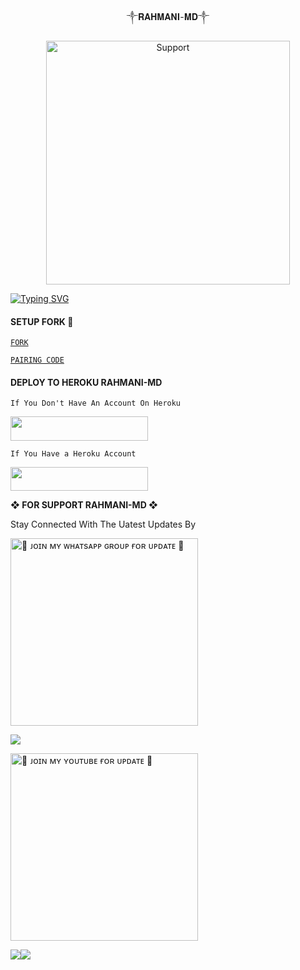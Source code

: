 
<p align="center">                                                 ༒𝐑𝐀𝐇𝐌𝐀𝐍𝐈-𝐌𝐃༒
  

</p>
<p align="center"> 
  <a href="https://whatsapp.com/channel/0029VajweHxKQuJP6qnjLM31">
    <img alt=Support height="390" src="https://files.catbox.moe/aktbgo.jpg"> 
    </p>
 
 
 


<a href="https://git.io/typing-svg"><img src="https://readme-typing-svg.demolab.com?font=Fira+Code&pause=1000&random=false&width=435&lines=𝐓𝐇𝐈𝐒+𝐈𝐒+𝐑𝐀𝐇𝐌𝐀𝐍𝐈+𝐌𝐃+𝐌𝐀𝐈𝐃𝐄+𝐈𝐍+𝐓𝐀𝐍𝐙𝐀𝐍𝐈𝐀" alt="Typing SVG" /></a>

#### SETUP  FORK 🌟


[`FORK`](https://github.com/Qartde/Rahmani_Md/fork)


 


[`PAIRING CODE`](https://rahmani-md-7xqe.onrender.com/)
 

#### DEPLOY TO HEROKU RAHMANI-MD
`If You Don't Have An Account On Heroku`

<a align="center"><a href="https://signup.heroku.com">
 <img src="https://img.shields.io/badge/Create%20Account%20Now-blue?style=for-the-badge&logo=heroku" width="220" height="38.45"/></a></p>

`If You Have a Heroku Account`

<a align="center"><a href="https://dashboard.heroku.com/new?template=https://github.com/Qartde/Rahmani_Md/tree/main"> <img src="https://img.shields.io/badge/DEPLOY%20NOW-blue?style=for-the-badge&logo=heroku" width="220" height="38.45"/></a></p>


**❖ FOR SUPPORT RAHMANI-MD ❖**
 
Stay Connected With The Uatest Updates By
   <br>
  
<a href="https://whatsapp.com/channel/0029VajweHxKQuJP6qnjLM31"><img src="https://img.shields.io/badge/%F0%9F%8E%89%20ᴊᴏɪɴ%20ᴏᴜʀ%20ᴡʜᴀᴛsᴀᴘᴘ%20ᴄʜᴀɴɴᴇʟ-red" alt="🔰 ᴊᴏɪɴ ᴍʏ ᴡʜᴀᴛsᴀᴘᴘ ɢʀᴏᴜᴘ ғᴏʀ ᴜᴘᴅᴀᴛᴇ 🔰" width="300"></a>


<a><img src='https://i.imgur.com/LyHic3i.gif'/>

<a href="https://youtube.com/@timnasa-tmd?si=pnitcokiKJdhzhMA"><img src="https://img.shields.io/badge/%F0%9F%8E%89%20ᴊᴏɪɴ%20ᴏᴜʀ%20ʏᴏᴜᴛᴜʙᴇ%20ᴄʜᴀɴɴᴇʟ-blue" alt="🔰 ᴊᴏɪɴ ᴍʏ ʏᴏᴜᴛᴜʙᴇ ғᴏʀ ᴜᴘᴅᴀᴛᴇ 🔰" width="300"></a>



<a><img src='https://i.imgur.com/LyHic3i.gif'/></a><a><img src='https://i.imgur.com/LyHic3i.gif'/></a>

